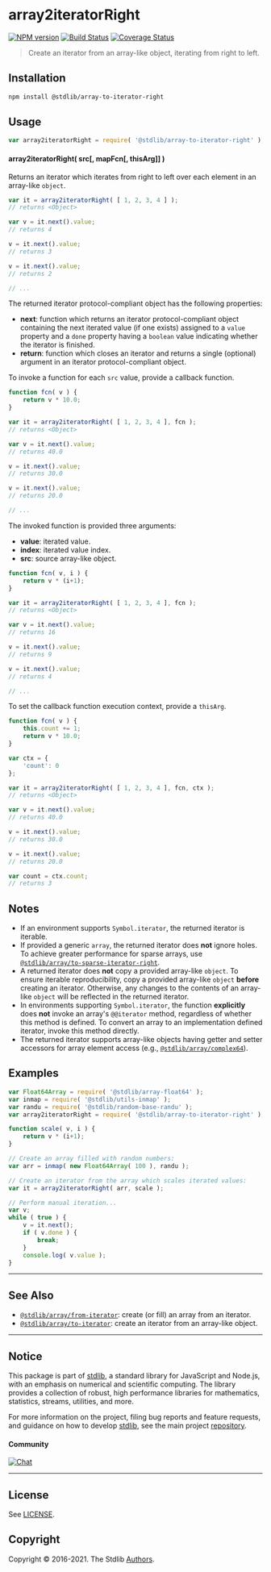 <!--

@license Apache-2.0

Copyright (c) 2018 The Stdlib Authors.

Licensed under the Apache License, Version 2.0 (the "License");
you may not use this file except in compliance with the License.
You may obtain a copy of the License at

   http://www.apache.org/licenses/LICENSE-2.0

Unless required by applicable law or agreed to in writing, software
distributed under the License is distributed on an "AS IS" BASIS,
WITHOUT WARRANTIES OR CONDITIONS OF ANY KIND, either express or implied.
See the License for the specific language governing permissions and
limitations under the License.

-->

# array2iteratorRight

[![NPM version][npm-image]][npm-url] [![Build Status][test-image]][test-url] [![Coverage Status][coverage-image]][coverage-url] <!-- [![dependencies][dependencies-image]][dependencies-url] -->

> Create an iterator from an array-like object, iterating from right to left.

<!-- Section to include introductory text. Make sure to keep an empty line after the intro `section` element and another before the `/section` close. -->

<section class="intro">

</section>

<!-- /.intro -->

<!-- Package usage documentation. -->

<section class="installation">

## Installation

```bash
npm install @stdlib/array-to-iterator-right
```

</section>

<section class="usage">

## Usage

```javascript
var array2iteratorRight = require( '@stdlib/array-to-iterator-right' );
```

#### array2iteratorRight( src\[, mapFcn\[, thisArg]] )

Returns an iterator which iterates from right to left over each element in an array-like `object`.

```javascript
var it = array2iteratorRight( [ 1, 2, 3, 4 ] );
// returns <Object>

var v = it.next().value;
// returns 4

v = it.next().value;
// returns 3

v = it.next().value;
// returns 2

// ...
```

The returned iterator protocol-compliant object has the following properties:

-   **next**: function which returns an iterator protocol-compliant object containing the next iterated value (if one exists) assigned to a `value` property and a `done` property having a `boolean` value indicating whether the iterator is finished.
-   **return**: function which closes an iterator and returns a single (optional) argument in an iterator protocol-compliant object.

To invoke a function for each `src` value, provide a callback function.

```javascript
function fcn( v ) {
    return v * 10.0;
}

var it = array2iteratorRight( [ 1, 2, 3, 4 ], fcn );
// returns <Object>

var v = it.next().value;
// returns 40.0

v = it.next().value;
// returns 30.0

v = it.next().value;
// returns 20.0

// ...
```

The invoked function is provided three arguments:

-   **value**: iterated value.
-   **index**: iterated value index.
-   **src**: source array-like object.

```javascript
function fcn( v, i ) {
    return v * (i+1);
}

var it = array2iteratorRight( [ 1, 2, 3, 4 ], fcn );
// returns <Object>

var v = it.next().value;
// returns 16

v = it.next().value;
// returns 9

v = it.next().value;
// returns 4

// ...
```

To set the callback function execution context, provide a `thisArg`.

```javascript
function fcn( v ) {
    this.count += 1;
    return v * 10.0;
}

var ctx = {
    'count': 0
};

var it = array2iteratorRight( [ 1, 2, 3, 4 ], fcn, ctx );
// returns <Object>

var v = it.next().value;
// returns 40.0

v = it.next().value;
// returns 30.0

v = it.next().value;
// returns 20.0

var count = ctx.count;
// returns 3
```

</section>

<!-- /.usage -->

<!-- Package usage notes. Make sure to keep an empty line after the `section` element and another before the `/section` close. -->

<section class="notes">

## Notes

-   If an environment supports `Symbol.iterator`, the returned iterator is iterable.
-   If provided a generic `array`, the returned iterator does **not** ignore holes. To achieve greater performance for sparse arrays, use [`@stdlib/array/to-sparse-iterator-right`][@stdlib/array/to-sparse-iterator-right].
-   A returned iterator does **not** copy a provided array-like `object`. To ensure iterable reproducibility, copy a provided array-like `object` **before** creating an iterator. Otherwise, any changes to the contents of an array-like `object` will be reflected in the returned iterator.
-   In environments supporting `Symbol.iterator`, the function **explicitly** does **not** invoke an array's `@@iterator` method, regardless of whether this method is defined. To convert an array to an implementation defined iterator, invoke this method directly.
-   The returned iterator supports array-like objects having getter and setter accessors for array element access (e.g., [`@stdlib/array/complex64`][@stdlib/array/complex64]).

</section>

<!-- /.notes -->

<!-- Package usage examples. -->

<section class="examples">

## Examples

<!-- eslint no-undef: "error" -->

```javascript
var Float64Array = require( '@stdlib/array-float64' );
var inmap = require( '@stdlib/utils-inmap' );
var randu = require( '@stdlib/random-base-randu' );
var array2iteratorRight = require( '@stdlib/array-to-iterator-right' );

function scale( v, i ) {
    return v * (i+1);
}

// Create an array filled with random numbers:
var arr = inmap( new Float64Array( 100 ), randu );

// Create an iterator from the array which scales iterated values:
var it = array2iteratorRight( arr, scale );

// Perform manual iteration...
var v;
while ( true ) {
    v = it.next();
    if ( v.done ) {
        break;
    }
    console.log( v.value );
}
```

</section>

<!-- /.examples -->

<!-- Section to include cited references. If references are included, add a horizontal rule *before* the section. Make sure to keep an empty line after the `section` element and another before the `/section` close. -->

<section class="references">

</section>

<!-- /.references -->

<!-- Section for related `stdlib` packages. Do not manually edit this section, as it is automatically populated. -->

<section class="related">

* * *

## See Also

-   <span class="package-name">[`@stdlib/array/from-iterator`][@stdlib/array/from-iterator]</span><span class="delimiter">: </span><span class="description">create (or fill) an array from an iterator.</span>
-   <span class="package-name">[`@stdlib/array/to-iterator`][@stdlib/array/to-iterator]</span><span class="delimiter">: </span><span class="description">create an iterator from an array-like object.</span>

</section>

<!-- /.related -->

<!-- Section for all links. Make sure to keep an empty line after the `section` element and another before the `/section` close. -->


<section class="main-repo" >

* * *

## Notice

This package is part of [stdlib][stdlib], a standard library for JavaScript and Node.js, with an emphasis on numerical and scientific computing. The library provides a collection of robust, high performance libraries for mathematics, statistics, streams, utilities, and more.

For more information on the project, filing bug reports and feature requests, and guidance on how to develop [stdlib][stdlib], see the main project [repository][stdlib].

#### Community

[![Chat][chat-image]][chat-url]

---

## License

See [LICENSE][stdlib-license].


## Copyright

Copyright &copy; 2016-2021. The Stdlib [Authors][stdlib-authors].

</section>

<!-- /.stdlib -->

<!-- Section for all links. Make sure to keep an empty line after the `section` element and another before the `/section` close. -->

<section class="links">

[npm-image]: http://img.shields.io/npm/v/@stdlib/array-to-iterator-right.svg
[npm-url]: https://npmjs.org/package/@stdlib/array-to-iterator-right

[test-image]: https://github.com/stdlib-js/array-to-iterator-right/actions/workflows/test.yml/badge.svg
[test-url]: https://github.com/stdlib-js/array-to-iterator-right/actions/workflows/test.yml

[coverage-image]: https://img.shields.io/codecov/c/github/stdlib-js/array-to-iterator-right/main.svg
[coverage-url]: https://codecov.io/github/stdlib-js/array-to-iterator-right?branch=main

<!--

[dependencies-image]: https://img.shields.io/david/stdlib-js/array-to-iterator-right.svg
[dependencies-url]: https://david-dm.org/stdlib-js/array-to-iterator-right/main

-->

[chat-image]: https://img.shields.io/gitter/room/stdlib-js/stdlib.svg
[chat-url]: https://gitter.im/stdlib-js/stdlib/

[stdlib]: https://github.com/stdlib-js/stdlib

[stdlib-authors]: https://github.com/stdlib-js/stdlib/graphs/contributors

[stdlib-license]: https://raw.githubusercontent.com/stdlib-js/array-to-iterator-right/main/LICENSE

[@stdlib/array/to-sparse-iterator-right]: https://github.com/stdlib-js/array-to-sparse-iterator-right

[@stdlib/array/complex64]: https://github.com/stdlib-js/array-complex64

<!-- <related-links> -->

[@stdlib/array/from-iterator]: https://github.com/stdlib-js/array-from-iterator

[@stdlib/array/to-iterator]: https://github.com/stdlib-js/array-to-iterator

<!-- </related-links> -->

</section>

<!-- /.links -->
